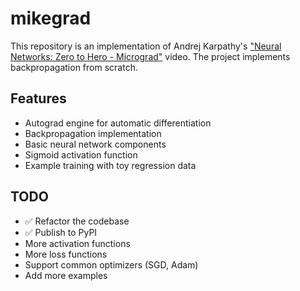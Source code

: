 # mikegrad

This repository is an implementation of Andrej Karpathy's ["Neural Networks: Zero to Hero - Micrograd"](https://www.youtube.com/watch?v=VMj-3S1tku0) video. The project implements backpropagation from scratch.

## Features

- Autograd engine for automatic differentiation
- Backpropagation implementation
- Basic neural network components
- Sigmoid activation function
- Example training with toy regression data

## TODO

- ✅ Refactor the codebase
- ✅ Publish to PyPI
- More activation functions
- More loss functions
- Support common optimizers (SGD, Adam)
- Add more examples
